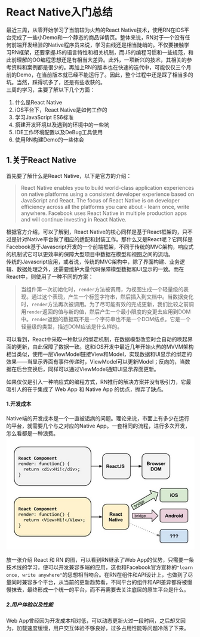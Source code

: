 # React Native入门总结

最近三周，从零开始学习了当前较为火热的React Native技术，使用RN在iOS平台完成了一些小Demo和一个静态的商品详情页。整体来说，RN对于一个没有任何前端开发经验的Native程序员来说，学习曲线还是相当陡峭的。不仅要接触学习RN框架，还要掌握JS的语言特性和相关机制，而JS的编程习惯和一些规范，和此前理解的OO编程思想还是有相当大差异。此外，一项新兴的技术，其相关的参考资料和案例都是很少的。再加上RN的版本也在快速的迭代中，可能仅仅三个月前的Demo，在当前版本就已经不能运行了。因此，整个过程中还是踩了相当多的坑。当然，踩得坑多了，还是有些收获的。  
三周的学习，主要了解以下几个方面：  
1. 什么是React Native
2. iOS平台下，React Native是如何工作的
3. 学习JavaScript ES6标准
4. 搭建开发环境以及遇到的环境中的一些坑
5. IDE工作环境配置以及DeBug工具使用
6. 使用RN构建Demo的一些体会

## **1.关于React Native**

首先要了解什么是React Native，以下是官方的介绍：
>React Native enables you to build world-class application experiences on native platforms using a consistent developer experience based on JavaScript and React. The focus of React Native is on developer efficiency across all the platforms you care about - learn once, write anywhere. Facebook uses React Native in multiple production apps and will continue investing in React Native.  

根据官方介绍，可以了解到，React Native的核心同样是基于React框架的，只不过是针对Native平台做了相应的适配和封装工作。那什么又是React呢？它同样是Facebook基于Javascript开发的一个前端框架，不同于传统的MVC架构，响应式的机制试它可以更效率的保障大型项目中数据在模型和视图之间的流动。  
传统的Javascript应用，或者说，传统的MVC架构中，除了界面构建、业务逻辑、数据处理之外，还需要维护大量代码保障模型数据和UI显示的一致。而在React中，则使用了一种不同的方案：

>当组件第一次初始化时，`render`方法被调用，为视图生成一个轻量级的表现。通过这个表现，产生一个标签字符串，然后插入到文档中。当数据变化时，`render`方法再次被调用。为了尽可能有效的完成更新，我们比较之前调用`render`返回的值与新的值，然后产生一个最小限度的变更去应用到DOM中。`render`返回的数据既不是一个字符串也不是一个DOM结点。它是一个轻量级的类型，描述DOM应该是什么样的。

可以看到，React中采取一种默认的绑定机制，在数据模型改变时会自动的唤起界面的更新，由此保障了数据一致。这和iOS开发中最近几年开始火热的MVVM架构相当类似，使用一层ViewModel链接View和Model，实现数据和UI显示的绑定的效果——当显示界面有事件传递时，ViewModel可以更新Model；反向的，当数据在后台变换后，同样可以通过ViewModel通知UI显示界面更新。  

如果仅仅是引入一种响应式的编程方式，RN推行的解决方案并没有吸引力，它最吸引人的在于集成了 Web App 和 Native App 的优点，抛弃了缺点。  

#### 1.开发成本  

Native端的开发成本是一个一直被诟病的问题。理论来说，市面上有多少在运行的平台，就需要几个与之对应的Native App。一套相同的流程，进行多次开发，怎么看都是一种浪费。
![](./Images/0-0.jpg)  

放一张介绍 React 和 RN 的图，可以看到RN继承了Web App的优势，只需要一条技术线的学习，便可以开发兼容多端的应用，这也和Facebook官方宣称的`"learn once, write anywhere"`的思想相当吻合。在RN在组件和API设计上，也做到了尽量同时兼容多个平台，从当前的更新趋势看，不同平台的组件和API差异都将被慢慢抹去，最终形成一个统一的平台，而不再需要去关注底层的原生平台是什么。

##### 2.用户体验以及性能  

Web App曾经因为开发成本相对低，可以动态更新火过一段时间，之后却又因为，加载速度缓慢，用户交互体验不够良好，过多占用性能等问题冷落了下来。